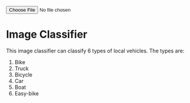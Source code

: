 
 <title>Local Vehicle Classifier</title>

<input id="photo" type="file">
<div id="results"></div>
<script>
    async function loaded(reader) {   
    const response = await fetch("https://nifulislam-vehicle-classifier.hf.space/run/predict", {
        method: "POST", headers: { "Content-Type": "application/json" },
        body: JSON.stringify({data: [reader.result]})});
    const json = await response.json();
    const label = json['data'][0]['label'];
    results.innerHTML = `<br/> <img src = "${reader.result}" width="500"> <p>${label}</p>`;
    }
    function read() {
        const reader = new FileReader();
        reader.addEventListener('load', () => loaded(reader))
        reader.readAsDataURL(photo.files[0]);
    }
    photo.addEventListener('input', read);
</script>


# Image Classifier
This image classifier can classify 6 types of local vehicles. The types are: <br>
1. Bike
2. Truck
3. Bicycle
4. Car
5. Boat
6. Easy-bike


